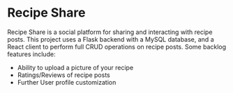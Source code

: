 # Recipe Share
Recipe Share is a social platform for sharing and interacting with recipe posts. This project uses a Flask backend with a MySQL database, and a React client to perform full CRUD operations on recipe posts.
Some backlog features include:
- Ability to upload a picture of your recipe
- Ratings/Reviews of recipe posts
- Further User profile customization

